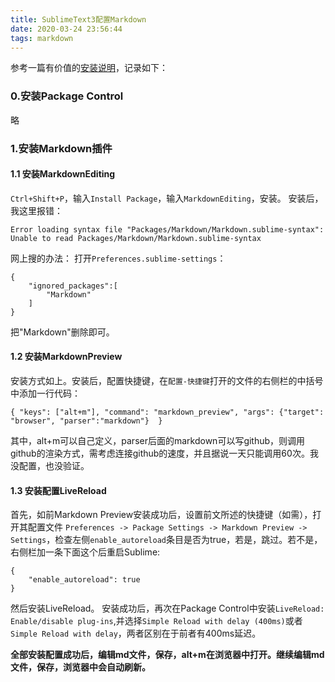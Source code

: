 ```yaml
---
title: SublimeText3配置Markdown
date: 2020-03-24 23:56:44
tags: markdown
---
```


参考一篇有价值的[安装说明](https://blog.csdn.net/qq_20011607/article/details/81370236)，记录如下：

### 0.安装Package Control
略

<!-- more -->

### 1.安装Markdown插件
#### 1.1 安装MarkdownEditing
`Ctrl+Shift+P`，输入`Install Package`，输入`MarkdownEditing`，安装。
安装后，我这里报错：
```
Error loading syntax file "Packages/Markdown/Markdown.sublime-syntax": Unable to read Packages/Markdown/Markdown.sublime-syntax
```
网上搜的办法：
打开`Preferences.sublime-settings`：
```
{
    "ignored_packages":[
        "Markdown"
    ]
}
```
把"Markdown"删除即可。

#### 1.2 安装MarkdownPreview
安装方式如上。安装后，配置快捷键，在`配置-快捷键`打开的文件的右侧栏的中括号中添加一行代码：
```
{ "keys": ["alt+m"], "command": "markdown_preview", "args": {"target": "browser", "parser":"markdown"}  }
```
其中，alt+m可以自己定义，parser后面的markdown可以写github，则调用github的渲染方式，需考虑连接github的速度，并且据说一天只能调用60次。我没配置，也没验证。

#### 1.3 安装配置LiveReload
首先，如前Markdown Preview安装成功后，设置前文所述的快捷键（如需），打开其配置文件 ```Preferences -> Package Settings -> Markdown Preview -> Settings```，检查左侧```enable_autoreload```条目是否为true，若是，跳过。若不是，右侧栏加一条下面这个后重启Sublime:
```
{
    "enable_autoreload": true
}
```
然后安装LiveReload。
安装成功后，再次在Package Control中安装`LiveReload: Enable/disable plug-ins`,并选择`Simple Reload with delay (400ms)`或者`Simple Reload with delay`，两者区别在于前者有400ms延迟。

**全部安装配置成功后，编辑md文件，保存，alt+m在浏览器中打开。继续编辑md文件，保存，浏览器中会自动刷新。**


